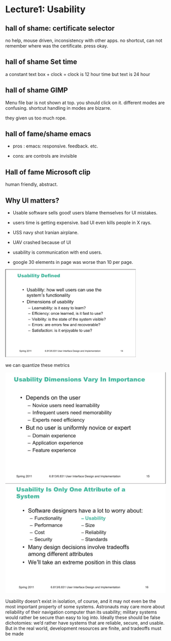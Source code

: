 # Lecture1: Usability

## hall of shame: certificate selector

no help, mouse driven, inconsistency with other apps. no shortcut, can not remember where was the certificate. press okay. 

## hall of shame Set time

a constant text box + clock = clock is 12 hour time but text is 24 hour

## hall of shame GIMP

Menu file bar is not shown at top. you should click on it. different modes are confusing. shortcut handling in modes are bizarre.

they given us too much rope. 

## hall of fame/shame emacs

- pros : emacs: responsive. feedback. etc. 

- cons: are controls are invisible

## Hall of fame Microsoft clip

human friendly, abstract. 

## Why UI matters?

- Usable software sells good! users blame themselves for UI mistakes. 

- users time is getting expensive. bad UI even kills people in X rays. 

- USS navy shot Iranian airplane. 

- UAV crashed because of UI

- usability is communication with end users. 

- google 30 elements in page was worse than 10 per page. 

<img src="lec1.assets/image-20200527093601292.png" alt="image-20200527093601292" style="zoom:40%;" />

we can quantize these metrics

<img src="lec1.assets/image-20200527093947383.png" alt="image-20200527093947383" style="zoom:50%;" />



<img src="lec1.assets/image-20200527094038544.png" alt="image-20200527094038544" style="zoom:50%;" />

Usability doesn’t exist in isolation, of course, and it may not even be the most important property of some systems.  Astronauts may care more about reliability of their navigation computer than its usability; military systems would rather be secure than easy to log into.  Ideally these should be false dichotomies: we’d rather have systems that are reliable, secure, and usable.  But in the real world, development resources are finite, and tradeoffs must be made